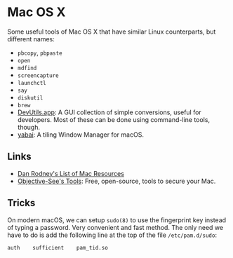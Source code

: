 Mac OS X
========

Some useful tools of Mac OS X that have similar Linux counterparts,
but different names:

 - `pbcopy`, `pbpaste`
 - `open`
 - `mdfind`
 - `screencapture`
 - `launchctl`
 - `say`
 - `diskutil`
 - `brew`
 - [DevUtils.app](https://devutils.app/):
   A GUI collection of simple conversions, useful for developers.
   Most of these can be done using command-line tools, though.
 - [yabai](https://github.com/koekeishiya/yabai):
   A tiling Window Manager for macOS.


Links
-----

 - [Dan Rodney's List of Mac Resources][1]
 - [Objective-See's Tools](https://objective-see.org/tools.html):
   Free, open-source, tools to secure your Mac.


Tricks
------

On modern macOS, we can setup `sudo(8)` to use the fingerprint key instead of
typing a password.  Very convenient and fast method.  The only need we have to
do is add the following line at the top of the file `/etc/pam.d/sudo`:

    auth    sufficient    pam_tid.so


[1]: http://www.danrodney.com/mac/
